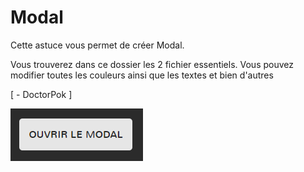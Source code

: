 # Modal

Cette astuce vous permet de créer Modal.

Vous trouverez dans ce dossier les 2 fichier essentiels. Vous pouvez modifier toutes les couleurs ainsi que les textes et bien d'autres

[ - DoctorPok ]

<img src="https://github.com/DoctorPok42/Astuces-Web/blob/main/IMG/Modal.PNG">
